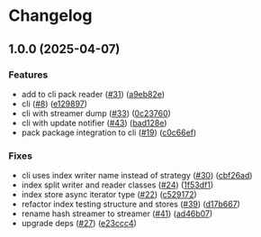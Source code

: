 # Changelog

## 1.0.0 (2025-04-07)


### Features

* add to cli pack reader ([#31](https://github.com/vasco-santos/hash-stream/issues/31)) ([a9eb82e](https://github.com/vasco-santos/hash-stream/commit/a9eb82e4252f66b68eee1ffea519ee5d58640388))
* cli ([#8](https://github.com/vasco-santos/hash-stream/issues/8)) ([e129897](https://github.com/vasco-santos/hash-stream/commit/e1298978cc83be199f6899700c7da4c389dd28d2))
* cli with streamer dump ([#33](https://github.com/vasco-santos/hash-stream/issues/33)) ([0c23760](https://github.com/vasco-santos/hash-stream/commit/0c23760d686bdfe51caac9380b3dc879b985ac68))
* cli with update notifier ([#43](https://github.com/vasco-santos/hash-stream/issues/43)) ([bad128e](https://github.com/vasco-santos/hash-stream/commit/bad128ef90e73cc630b2735ab8a3fa84cae3ad0e))
* pack package integration to cli ([#19](https://github.com/vasco-santos/hash-stream/issues/19)) ([c0c66ef](https://github.com/vasco-santos/hash-stream/commit/c0c66ef72a087e7a056dbeed1c62d2acfe6d803b))


### Fixes

* cli uses index writer name instead of strategy ([#30](https://github.com/vasco-santos/hash-stream/issues/30)) ([cbf26ad](https://github.com/vasco-santos/hash-stream/commit/cbf26ad23667e9210e0f920630904c0e317c7b25))
* index split writer and reader classes ([#24](https://github.com/vasco-santos/hash-stream/issues/24)) ([1f53df1](https://github.com/vasco-santos/hash-stream/commit/1f53df1d16f2fe5e90828faddfeedc8ab08def6e))
* index store async iterator type ([#22](https://github.com/vasco-santos/hash-stream/issues/22)) ([c529172](https://github.com/vasco-santos/hash-stream/commit/c5291722555389516b8688495bbd4f5dd5824071))
* refactor index testing structure and stores  ([#39](https://github.com/vasco-santos/hash-stream/issues/39)) ([d17b667](https://github.com/vasco-santos/hash-stream/commit/d17b66783e9c54266c507b9fab0c9ec6bfd463d0))
* rename hash streamer to streamer ([#41](https://github.com/vasco-santos/hash-stream/issues/41)) ([ad46b07](https://github.com/vasco-santos/hash-stream/commit/ad46b070095edbe8c3b3bcfe12a68fba99a1a24b))
* upgrade deps ([#27](https://github.com/vasco-santos/hash-stream/issues/27)) ([e23ccc4](https://github.com/vasco-santos/hash-stream/commit/e23ccc4599a9131aa7f07de87378a74e79423f25))
